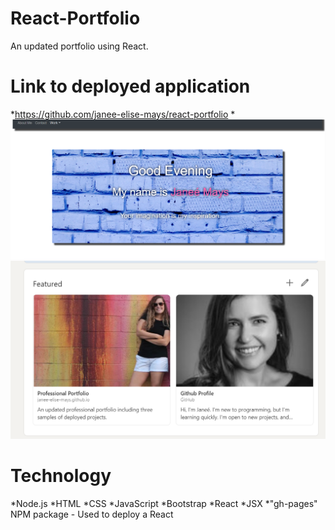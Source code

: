 # React-Portfolio

An updated portfolio using React.

# Link to deployed application
*https://github.com/janee-elise-mays/react-portfolio
*
![alt text](screen-shot.jpg)
![alt text](screen-shot2.jpg)

# Technology
*Node.js
*HTML
*CSS
*JavaScript
*Bootstrap
*React
*JSX
*"gh-pages" NPM package - Used to deploy a React 
